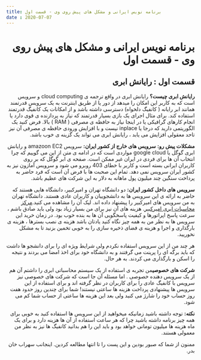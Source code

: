 ```yaml
---
title: برنامه نویس ایرانی و مشکل های پیش روی وی - قسمت اول
date : 2020-07-07
---
```

<div dir="rtl" lang="fa">
<h1>برنامه نویس ایرانی و مشکل های پیش روی وی - قسمت اول</h1>
<h2>قسمت اول : رایانش ابری</h2>
<p><strong>رایانش ابری چیست؟</strong>
رایانش ابری در واقع ترجمه ی cloud computing و سرویس است که به کاربر این امکان را میدهد از دور یا از طریق اینترنت به یک سرویس قدرتمند همانند ابر رایانه ( کانفیگ دلخواه) دسترسی داشته باشد و از امکانات یک کانفیگ قدرتمند استفاده کند. برای مثال اجرای یک بازی بسیار قدرتمند که نیاز به پردازنده ی قوی دارد یا انجام کارهای گرافیکی یا در اینجا نیاز  به حافظه ی  مصرفی ( RAM ) بالا. فرض کنید یک الگوریتمی دارید که درجا یا inplace نیست و با افزایش ورودی حافظه ی مصرفی آن نیز تاحد معقولی افزایش می یابد ، رایانش ابری می تواند یک گزینه ی خوب باشد.</p>
<p><strong>مشکلات پیش رو:</strong>
<strong>سرویس های خارج از کشور ایران:</strong> سرویس amazoon EC2 و رایانش ابری گوگل یا google cloud مواردی است که در ادامه ی متن از این می گوییم که چرا انتخاب آن ها برای فردی در ایران غیر ممکن است. صفحه ی ابر گوگل که بر روی کاربران ایرانی بسته است و کاربر با خطای 403 روبرو می شود و سرویس آمازون نیز به کشور ایران سرویس نمی دهد. تمام این صحبت ها با فرض آن است که فرد حاضر به پرداخت سنگین چند میلیون پول  ماهانه به دلار به این شرکت های عظیم باشد.</p>
<p><strong>سرویس های داخل کشور ایران:</strong> دو دانشگاه تهران و امیرکبیر، دانشگاه هایی هستند که حاضر به ارائه ی این سرویس ها به دانشجوییان و کاربران عادی هستند. دانشگاه تهران به من سرویس های امیرکبیر را پیشنهاد داده اند. لیک آن را مشاهده می کنید.<a href="http://hpcrc.aut.ac.ir/">مرکز محاسبات ابری امیرکبیر</a>. هزینه های آن نیز برای من بسیار زیاد بود ولی باید صادق باشم ، سرعت پاسخ اپراتورها و کیفیت پاسخگویی آن ها به بنده خوب بود. در زمان خرید این سرویس ها به نظر من به همه چیز نگاه کنید یادتان باشد هزینه ی نصب بسترها ، هزینه ی بارگذاری و اجرا و هزینه ی فضای ذخیره سازی را به خوبی تخمین بزنید تا به مشکل نخوریید.</p>
<p>هر چند من از این سرویس استفاده نکردم ولی شرایط ویژه ای را برای دانشجو ها داشت که باید برگه ای را پرینت می گرفتند و به دانشگاه خود برای اخذ امضا می بردند و نتیجه را اسکن و بارگذاری می کردند. به هر حال.</p>
<p><strong>شرکت های خصوصی</strong>من تجربه ی استفاده از یک سیستم محاسباتی ابری را داشتم آن هم از یک سرویس دهنده خصوصی . اما مسئله آن جا است که شرکت های خصوصی نیز سرویس با کانفیگ عادی را برای کاربران در نظر گرفته اند و برای استفاده از این سرویس ها پیشنهادی پرداخت هزینه ها ساعتی نیستند! شما برای چندین روز حدود هفت روز حساب خود را شارژ می کنید ولی بعد این هزینه ها ساعتی از حساب شما کم می شود.</p>
<p><strong>نکته:</strong> توجه داشته باشید زمانیکه میخواهید از این سرویس ها استفاده کنید به خوبی برای همه چیز برنامه داشته باشید چرا که هر ساعت استفاده از آن ها هزینه دارد و برای یک ماه هزینه ها میلیون تومانی خواهد بود و باید این را هم بدانید کانفیگ ها نیز به نظر من معمولی هستند.</p>
<p>ممنون از شما که صبور بودین و این پست را تا انتها مطالعه کردین. اینجانب سهراب خان بدر.</p>
</div>
